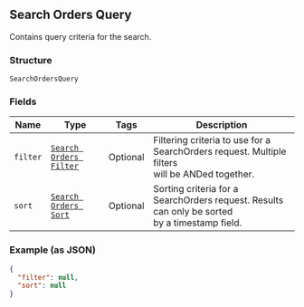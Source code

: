 ## Search Orders Query

Contains query criteria for the search.

### Structure

`SearchOrdersQuery`

### Fields

| Name | Type | Tags | Description |
|  --- | --- | --- | --- |
| `filter` | [`Search Orders Filter`]($m/SearchOrdersFilter) | Optional | Filtering criteria to use for a SearchOrders request. Multiple filters<br>will be ANDed together. |
| `sort` | [`Search Orders Sort`]($m/SearchOrdersSort) | Optional | Sorting criteria for a SearchOrders request. Results can only be sorted<br>by a timestamp field. |

### Example (as JSON)

```json
{
  "filter": null,
  "sort": null
}
```

